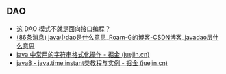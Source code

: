 ## DAO

- 这 DAO 模式不就是面向接口编程？
- [(86条消息) java中dao是什么意思_Roam-G的博客-CSDN博客_javadao层什么意思](https://blog.csdn.net/weixin_41290863/article/details/111563475?ops_request_misc=&request_id=&biz_id=102&spm=1018.2226.3001.4187)
- [java 中常用的字符串格式化操作 - 掘金 (juejin.cn)](https://juejin.cn/post/6984709386648158221)
- [java8 - java.time.instant类教程与实例 - 掘金 (juejin.cn)](https://juejin.cn/post/7118954013176889351)
